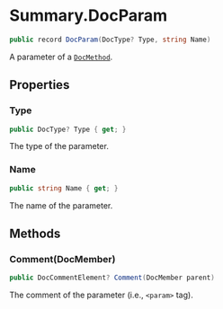 # Summary.DocParam
```cs
public record DocParam(DocType? Type, string Name)
```

A parameter of a [`DocMethod`](./DocMethod.md).

## Properties
### Type
```cs
public DocType? Type { get; }
```

The type of the parameter.

### Name
```cs
public string Name { get; }
```

The name of the parameter.

## Methods
### Comment(DocMember)
```cs
public DocCommentElement? Comment(DocMember parent)
```

The comment of the parameter (i.e., `<param>` tag).

